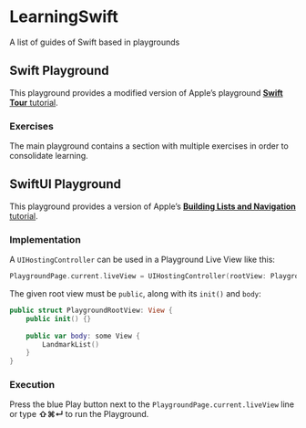 # LearningSwift
A list of guides of Swift based in playgrounds

## Swift Playground

This playground provides a modified version of Apple’s playground [**Swift Tour** tutorial](https://docs.swift.org/swift-book/GuidedTour/GuidedTour.playground.zip).

### Exercises

The main playground contains a section with multiple exercises in order to consolidate learning.


## SwiftUI Playground

This playground provides a version of Apple’s [**Building Lists and Navigation** tutorial](https://developer.apple.com/tutorials/swiftui/building-lists-and-navigation).

### Implementation

A `UIHostingController` can be used in a Playground Live View like this:

```swift
PlaygroundPage.current.liveView = UIHostingController(rootView: PlaygroundRootView())
```

The given root view must be `public`, along with its `init()` and `body`:

```swift
public struct PlaygroundRootView: View {
    public init() {}
    
    public var body: some View {
        LandmarkList()
    }
}
````

### Execution

Press the blue Play button next to the `PlaygroundPage.current.liveView` line or type **⇧⌘↵** to run the Playground.


